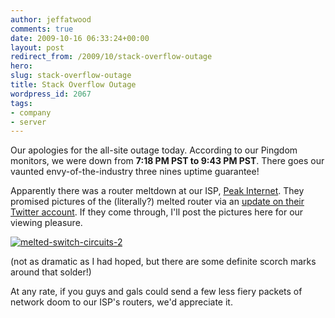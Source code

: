```yaml
---
author: jeffatwood
comments: true
date: 2009-10-16 06:33:24+00:00
layout: post
redirect_from: /2009/10/stack-overflow-outage
hero: 
slug: stack-overflow-outage
title: Stack Overflow Outage
wordpress_id: 2067
tags:
- company
- server
---
```



Our apologies for the all-site outage today. According to our Pingdom monitors, we were down from **7:18 PM PST to 9:43 PM PST**. There goes our vaunted envy-of-the-industry three nines uptime guarantee! 



Apparently there was a router meltdown at our ISP, [Peak Internet](http://www.peakinternet.com/business/hosting/colocation-dedicated#). They promised pictures of the (literally?) melted router via an [update on their Twitter account](https://twitter.com/PEAKInternet/status/4908010791). If they come through, I'll post the pictures here for our viewing pleasure.



[![melted-switch-circuits-2](https://i.stack.imgur.com/cn07Z.jpg)](http://twitpic.com/lqu5u)



(not as dramatic as I had hoped, but there are some definite scorch marks around that solder!)



At any rate, if you guys and gals could send a few less fiery packets of network doom to our ISP's routers, we'd appreciate it. 

